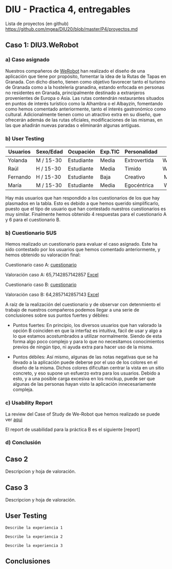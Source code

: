 # DIU - Practica 4, entregables

Lista de proyectos (en github) https://github.com/mgea/DIU20/blob/master/P4/proyectos.md


## Caso 1: DIU3.WeRobot
### a) Caso asignado

   Nuestros compañeros de [WeRobot](https://github.com/Pravila00/DIU21/) han realizado el diseño de una aplicación que tiene por propósito, fomentar la idea de la Rutas de Tapas en Granada. Con dicho diseño, tienen como objetivo favorecer tanto el turismo de Granada como a la hostelería granadina, estando enfocada en personas no residentes en Granada, principalmente destinado a extranjeros provenientes de Europa o Asia.
   Las rutas contendrán restaurantes situados en puntos de interés turístico como la Alhambra o el Albayzín, fomentando como hemos comentado anteriormente, tanto el interés gastronómico como cultural. Adicionalmente tienen como un atractivo extra en su diseño, que ofrecerán además de las rutas oficiales, modificaciones de las mismas, en las que añadirán nuevas paradas o eliminarán algunas antiguas.

### b) User Testing

| Usuarios | Sexo/Edad     | Ocupación   |  Exp.TIC    | Personalidad | Plataforma | TestA/B
| ------------- | -------- | ----------- | ----------- | -----------  | ---------- | ----
| Yolanda       | M / 15-30   | Estudiante  | Media       | Extrovertida | Web/Mac       | A
| Raúl          | H / 15-30   | Estudiante  | Media       | Timido       | Web/Windows        | A 
| Fernando      | H / 15-30   | Estudiante  | Baja        | Creativo     | Móvil/Android      | B 
| María         | M / 15-30   | Estudiante  | Media       | Egocéntrica  | Web/windows        | B 

Hay más usuarios que han respondido a los cuestionarios de los que hay plasmados en la tabla. Esto es debido a que hemos querido simplificarlo, puesto que el tipo de usuario que han contestado nuestros cuestionarios es muy similar. Finalmente hemos obtenido 4 respuestas para el cuestionario A y 6 para el cuestionario B.

### b) Cuestionario SUS

Hemos realizado un cuestionario para evaluar el caso asignado. Este ha sido contestado por los usuarios que hemos comentado anteriormente, y hemos obtenido su valoración final:

Cuestionario caso A: [cuestionario](https://docs.google.com/forms/d/1lgUvT59JBG5VwTyruJnsc1PHA-6U85o6CUAaf-5DWSU/edit#responses)

Valoración caso A: 65,7142857142857 [Excel](https://github.com/raulrguez09/DIU21/blob/master/P4/Caso%20B%20(respuestas)-1.xlsx)

Cuestionario caso B: [cuestionario](https://docs.google.com/forms/d/1lgUvT59JBG5VwTyruJnsc1PHA-6U85o6CUAaf-5DWSU/edit#responses)

Valoración caso B: 64,2857142857143 [Excel](https://github.com/raulrguez09/DIU21/blob/master/P4/Caso%20B%20(respuestas)-1.xlsx)

A raíz de la realización del cuestionario y de observar con detenmiento el trabajo de nuestros compañeros podemos llegar a una serie de conclusiones sobre sus puntos fuertes y débiles:

- Puntos fuertes: En principio, los diversos usuarios que han valorado la opción B coinciden en que la interfaz es intuitiva, fácil de usar y algo a lo que estamos acostumbrados a utilizar normalmente. Siendo de esta forma algo poco complejo y para lo que no necesitamos conocimientos previos de ningún tipo, ni ayuda extra para hacer uso de la misma. 

- Puntos débiles: Así mismo, algunas de las notas negativas que se ha llevado a la aplicación puede deberse por el uso de los colores en el diseño de la misma. Dichos colores dificultan centrar la vista en un sitio concreto, y eso supone un esfuerzo extra para los usuarios. Debido a esto, y a una posible carga excesiva en los mockup, puede ser que algunas de las personas hayan visto la aplicación innecesariamente compleja. 


### c) Usability Report

La review del Case of Study de We-Robot que hemos realizado se puede ver [aqui](https://github.com/raulrguez09/DIU21/blob/master/P4/UXCaseStudy-We-Robot.xls)

El report de usabilidad para la práctica B es el siguiente [report]

### d) Conclusión

## Caso 2

Descripcion y hoja de valoración.  


## Caso 3

Descripcion y hoja de valoración.   

## User Testing

	Describe la experiencia 1

	Describe la experiencia 2

	Describe la experiencia 3


## Conclusiones
